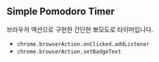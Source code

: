 ## Simple Pomodoro Timer

브라우저 액션으로 구현한 간단한 뽀모도로 타이머입니다.

* `chrome.browserAction.onClicked.addListener`
* `chrome.browserAction.setBadgeText`
